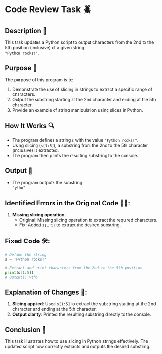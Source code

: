 # Code Review Task 🪲

## Description 📝

This task updates a Python script to output characters from the 2nd to the 5th position (inclusive) of a given string:  
`"Python rocks!"`.

## Purpose 🎯

The purpose of this program is to:

1. Demonstrate the use of slicing in strings to extract a specific range of characters.
2. Output the substring starting at the 2nd character and ending at the 5th character.
3. Provide an example of string manipulation using slices in Python.

## How It Works 🔍

-   The program defines a string `s` with the value `"Python rocks!"`.
-   Using slicing (`s[1:5]`), a substring from the 2nd to the 5th character (inclusive) is extracted.
-   The program then prints the resulting substring to the console.

## Output 📜

-   The program outputs the substring:  
    `"ytho"`

## Identified Errors in the Original Code 🕵🏾:

1. **Missing slicing operation**:
    - Original: Missing slicing operation to extract the required characters.
    - Fix: Added `s[1:5]` to extract the desired substring.

## Fixed Code 🛠:

```python
# Define the string
s = 'Python rocks!'

# Extract and print characters from the 2nd to the 5th position
print(s[1:5])
# Outputs: ytho
```

## Explanation of Changes 🧾:

1. **Slicing applied**: Used `s[1:5]` to extract the substring starting at the 2nd character and ending at the 5th character.
2. **Output clarity**: Printed the resulting substring directly to the console.

## Conclusion 🚀

This task illustrates how to use slicing in Python strings effectively.
The updated script now correctly extracts and outputs the desired substring.
